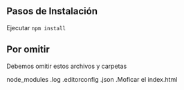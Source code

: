 ## Pasos de Instalación
Ejecutar
``
npm install
``

## Por omitir

Debemos omitir estos archivos y carpetas

node_modules
.log
.editorconfig
.json
.Moficar el index.html